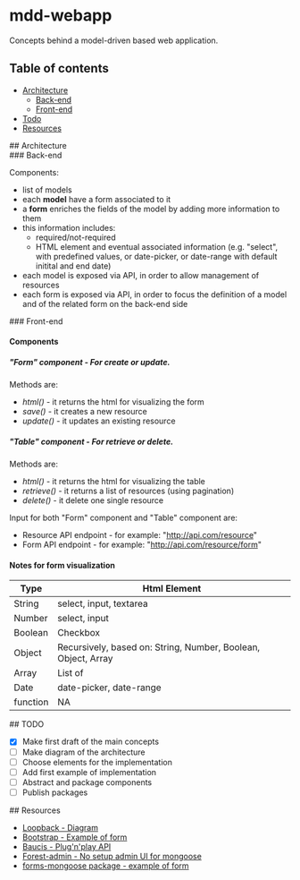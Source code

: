 # mdd-webapp

Concepts behind a model-driven based web application.

## Table of contents

- [Architecture](#architecture)
  - [Back-end](#back-end)
  - [Front-end](#front-end)
- [Todo](#todo)
- [Resources](#resources)

<div id='architecture'/>
## Architecture

<div id='back-end'/>
### Back-end

Components:

* list of models
* each **model** have a form associated to it
* a **form** enriches the fields of the model by adding more information to them
* this information includes:
  * required/not-required
  * HTML element and eventual associated information (e.g. "select", with predefined values, or date-picker, or date-range with default initital and end date)
* each model is exposed via API, in order to allow management of resources
* each form is exposed via API, in order to focus the definition of a model and of the related form on the back-end side

<div id='front-end'/>
### Front-end

#### Components

##### "Form" component - For create or update.

Methods are:
* *html()* - it returns the html for visualizing the form
* *save()* - it creates a new resource
* *update()* - it updates an existing resource 

##### "Table" component - For retrieve or delete. 

Methods are:
* *html()* - it returns the html for visualizing the table
* *retrieve()* - it returns a list of resources (using pagination)
* *delete()* - it delete one single resource

Input for both "Form" component and "Table" component are:
* Resource API endpoint - for example: "http://api.com/resource"
* Form API endpoint - for example: "http://api.com/resource/form"

#### Notes for form visualization

|Type|Html Element|
|---|---|
|String|select, input, textarea|
|Number|select, input|
|Boolean|Checkbox|
|Object| Recursively, based on: String, Number, Boolean, Object, Array|
|Array|List of <other type>|
|Date|date-picker, date-range|
|function|NA|


<div id='todo'/>
## TODO

- [X] Make first draft of the main concepts
- [ ] Make diagram of the architecture
- [ ] Choose elements for the implementation
- [ ] Add first example of implementation
- [ ] Abstract and package components
- [ ] Publish packages

<div id='Resources'/>
## Resources

* [Loopback - Diagram](https://github.com/strongloop/loopback)
* [Bootstrap - Example of form](https://v4-alpha.getbootstrap.com/components/forms/)
* [Baucis - Plug'n'play API](https://github.com/wprl/baucis)
* [Forest-admin - No setup admin UI for mongoose](http://www.forestadmin.com/)
* [forms-mongoose package - example of form](https://www.npmjs.com/package/forms-mongoose)

